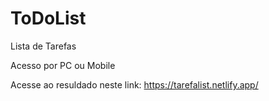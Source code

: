 # ToDoList
Lista de Tarefas

Acesso por PC ou Mobile

Acesse ao resuldado neste link: https://tarefalist.netlify.app/
